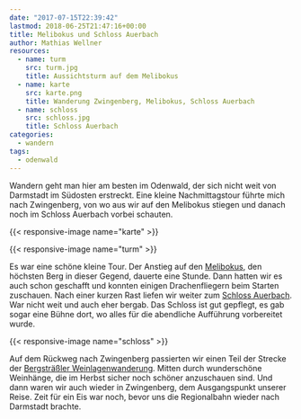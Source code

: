 ```yaml
---
date: "2017-07-15T22:39:42"
lastmod: 2018-06-25T21:47:16+00:00
title: Melibokus und Schloss Auerbach
author: Mathias Wellner
resources:
  - name: turm
    src: turm.jpg
    title: Aussichtsturm auf dem Melibokus
  - name: karte
    src: karte.png
    title: Wanderung Zwingenberg, Melibokus, Schloss Auerbach
  - name: schloss
    src: schloss.jpg
    title: Schloss Auerbach
categories:
  - wandern
tags:
  - odenwald
---
```

Wandern geht man hier am besten im Odenwald, der sich nicht weit von Darmstadt im Südosten erstreckt. Eine kleine Nachmittagstour führte mich nach Zwingenberg, von wo aus wir auf den Melibokus stiegen und danach noch im Schloss Auerbach vorbei schauten. 

<!--more-->

{{< responsive-image name="karte" >}}

{{< responsive-image name="turm" >}}

Es war eine schöne kleine Tour. Der Anstieg auf den [Melibokus](https://de.wikipedia.org/wiki/Melibokus), den höchsten Berg in dieser Gegend, dauerte eine Stunde. Dann hatten wir es auch schon geschafft und konnten einigen Drachenfliegern beim Starten zuschauen. Nach einer kurzen Rast liefen wir weiter zum [Schloss Auerbach](https://de.wikipedia.org/wiki/Schloss_Auerbach). War nicht weit und auch eher bergab. Das Schloss ist gut gepflegt, es gab sogar eine Bühne dort, wo alles für die abendliche Aufführung vorbereitet wurde. 

{{< responsive-image name="schloss" >}}

Auf dem Rückweg nach Zwingenberg passierten wir einen Teil der Strecke der [Bergsträßler Weinlagenwanderung](http://www.bergstraesser-wein.de/weinlagenwanderung/). Mitten durch wunderschöne Weinhänge, die im Herbst sicher noch schöner anzuschauen sind. Und dann waren wir auch wieder in Zwingenberg, dem Ausgangspunkt unserer Reise. Zeit für ein Eis war noch, bevor uns die Regionalbahn wieder nach Darmstadt brachte. 